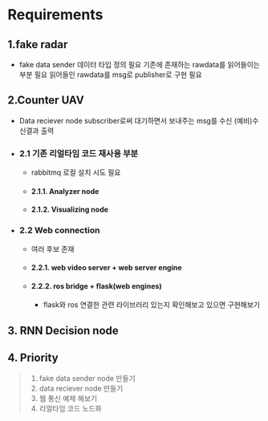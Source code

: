 Requirements
=======

## 1.fake radar

- fake data sender
데이터 타입 정의 필요
기존에 존재하는 rawdata를 읽어들이는 부분 필요
읽어들인 rawdata를 msg로 publisher로 구현 필요

## 2.Counter UAV

- Data reciever node
subscriber로써 대기하면서 보내주는 msg를 수신
(예비)수신결과 출력

- ### 2.1 기존 리얼타임 코드 재사용 부분
  - rabbitmq 로컬 설치 시도 필요

  - #### 2.1.1. Analyzer node
  - #### 2.1.2. Visualizing node


- ### 2.2 Web connection
  - 여러 후보 존재 
  - #### 2.2.1. web video server + web server engine
  - #### 2.2.2. ros bridge + flask(web engines)
    - flask와 ros 연결한 관련 라이브러리 있는지 확인해보고 있으면 구현해보기

## 3. RNN Decision node

## 4. Priority

> 1. fake data sender node 만들기
> 2. data reciever node 만들기
> 3. 웹 통신 예제 해보기
> 4. 리얼타임 코드 노드화